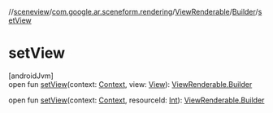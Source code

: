 //[sceneview](../../../../index.md)/[com.google.ar.sceneform.rendering](../../index.md)/[ViewRenderable](../index.md)/[Builder](index.md)/[setView](set-view.md)

# setView

[androidJvm]\
open fun [setView](set-view.md)(context: [Context](https://developer.android.com/reference/kotlin/android/content/Context.html), view: [View](https://developer.android.com/reference/kotlin/android/view/View.html)): [ViewRenderable.Builder](index.md)

open fun [setView](set-view.md)(context: [Context](https://developer.android.com/reference/kotlin/android/content/Context.html), resourceId: [Int](https://kotlinlang.org/api/latest/jvm/stdlib/kotlin/-int/index.html)): [ViewRenderable.Builder](index.md)
